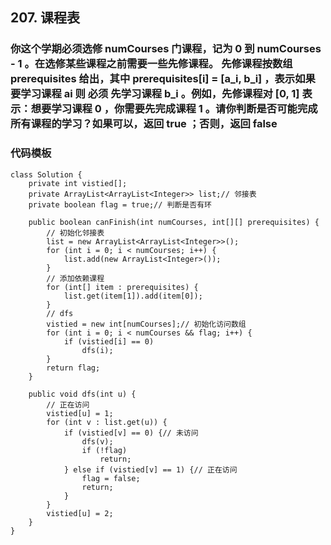 ## 207. 课程表
### 你这个学期必须选修 numCourses 门课程，记为 0 到 numCourses - 1 。在选修某些课程之前需要一些先修课程。 先修课程按数组 prerequisites 给出，其中 prerequisites[i] = [a_i, b_i] ，表示如果要学习课程 ai 则 必须 先学习课程  b_i 。例如，先修课程对 [0, 1] 表示：想要学习课程 0 ，你需要先完成课程 1 。请你判断是否可能完成所有课程的学习？如果可以，返回 true ；否则，返回 false 
### 代码模板
```
class Solution {
    private int vistied[];
    private ArrayList<ArrayList<Integer>> list;// 邻接表
    private boolean flag = true;// 判断是否有环

    public boolean canFinish(int numCourses, int[][] prerequisites) {
        // 初始化邻接表
        list = new ArrayList<ArrayList<Integer>>();
        for (int i = 0; i < numCourses; i++) {
            list.add(new ArrayList<Integer>());
        }
        // 添加依赖课程
        for (int[] item : prerequisites) {
            list.get(item[1]).add(item[0]);
        }
        // dfs
        vistied = new int[numCourses];// 初始化访问数组
        for (int i = 0; i < numCourses && flag; i++) {
            if (vistied[i] == 0)
                dfs(i);
        }
        return flag;
    }

    public void dfs(int u) {
        // 正在访问
        vistied[u] = 1;
        for (int v : list.get(u)) {
            if (vistied[v] == 0) {// 未访问
                dfs(v);
                if (!flag)
                    return;
            } else if (vistied[v] == 1) {// 正在访问
                flag = false;
                return;
            }
        }
        vistied[u] = 2;
    }
}
```
